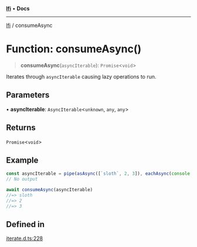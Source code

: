 [**lfi**](../readme.md) • **Docs**

---

[lfi](../globals.md) / consumeAsync

# Function: consumeAsync()

> **consumeAsync**(`asyncIterable`): `Promise`\<`void`\>

Iterates through `asyncIterable` causing lazy operations to run.

## Parameters

• **asyncIterable**: `AsyncIterable`\<`unknown`, `any`, `any`\>

## Returns

`Promise`\<`void`\>

## Example

```js
const asyncIterable = pipe(asAsync([`sloth`, 2, 3]), eachAsync(console.log))
// No output

await consumeAsync(asyncIterable)
//=> sloth
//=> 2
//=> 3
```

## Defined in

[iterate.d.ts:228](https://github.com/TomerAberbach/lfi/blob/85d6360ac7d8f71c70f308d2ace5bc2aa99ab03d/src/operations/iterate.d.ts#L228)
